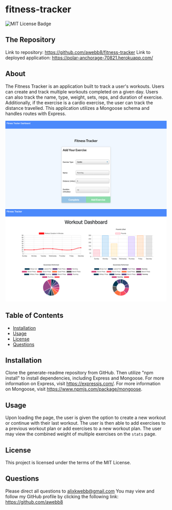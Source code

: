 # fitness-tracker

  ![MIT License Badge](https://img.shields.io/badge/license-MIT-green)

  ## The Repository
  Link to repository: https://github.com/awebb8/fitness-tracker
  Link to deployed application: https://polar-anchorage-70821.herokuapp.com/

  ## About
  The Fitness Tracker is an application built to track a user's workouts.  Users can create and track multiple workouts completed on a given day.  Users can also track the name, type, weight, sets, reps, and duration of exercise.  Additionally, if the exercise is a cardio exercise, the user can track the distance travelled. This application utilizes a Mongoose schema and handles routes with Express.  

  ![Fitness Tracker](./public/images/fitness-tracker.png)
  ![Fitness Tracker](./public/images/fitness-tracker-stats.png)

  ## Table of Contents
  * [Installation](#installation)
  * [Usage](#usage)
  * [License](#License)
  * [Questions](#Questions)

  ## Installation
  Clone the generate-readme repository from GitHub.  Then utilize "npm install" to install dependencies, including Express and Mongoose.  For more information on Express, visit https://expressjs.com/.  For more information on Mongoose, visit https://www.npmjs.com/package/mongoose.

  ## Usage
  Upon loading the page, the user is given the option to create a new workout or continue with their last workout.  The user is then able to add exercises to a previous workout plan or add exercises to a new workout plan.  The user may view the combined weight of multiple exercises on the `stats` page.

  ## License
  This project is licensed under the terms of the MIT License.

  ## Questions
  Please direct all questions to [alixkwebb@gmail.com](alixkwebb@gmail.com)
  You may view and follow my GitHub profile by clicking the following link: https://github.com/awebb8
